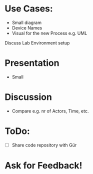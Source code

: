
# Use Cases:

 - Small diagram
 - Device Names
 - Visual for the new Process e.g. UML

Discuss Lab Environment setup


# Presentation
 - Small


# Discussion

 - Compare e.g. nr of Actors, Time, etc.

# ToDo:

 - [ ] Share code repository with Gür

# Ask for Feedback!
